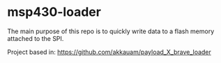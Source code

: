 # msp430-loader
The main purpose of this repo is to quickly write data to a flash memory attached to the SPI.

Project based in: https://github.com/akkauam/payload_X_brave_loader
